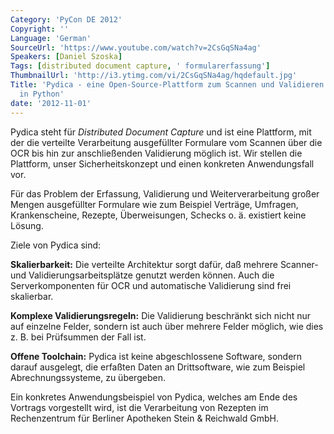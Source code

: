 ```yaml
---
Category: 'PyCon DE 2012'
Copyright: ''
Language: 'German'
SourceUrl: 'https://www.youtube.com/watch?v=2CsGqSNa4ag'
Speakers: [Daniel Szoska]
Tags: [distributed document capture, ' formularerfassung']
ThumbnailUrl: 'http://i3.ytimg.com/vi/2CsGqSNa4ag/hqdefault.jpg'
Title: 'Pydica - eine Open-Source-Plattform zum Scannen und Validieren von Formularen
  in Python'
date: '2012-11-01'
---
```

Pydica steht für *Distributed Document Capture* und ist eine Plattform, mit
der die verteilte Verarbeitung ausgefüllter Formulare vom Scannen über die OCR
bis hin zur anschließenden Validierung möglich ist. Wir stellen die Plattform,
unser Sicherheitskonzept und einen konkreten Anwendungsfall vor.

Für das Problem der Erfassung, Validierung und Weiterverarbeitung großer
Mengen ausgefüllter Formulare wie zum Beispiel Verträge, Umfragen,
Krankenscheine, Rezepte, Überweisungen, Schecks o. ä. existiert keine Lösung.

Ziele von Pydica sind:

__Skalierbarkeit:__ Die verteilte Architektur sorgt dafür, daß mehrere
Scanner- und Validierungsarbeitsplätze genutzt werden können. Auch die
Serverkomponenten für OCR und automatische Validierung sind frei skalierbar.

__Komplexe Validierungsregeln:__ Die Validierung beschränkt sich nicht nur auf
einzelne Felder, sondern ist auch über mehrere Felder möglich, wie dies z. B.
bei Prüfsummen der Fall ist.

__Offene Toolchain:__ Pydica ist keine abgeschlossene Software, sondern darauf
ausgelegt, die erfaßten Daten an Drittsoftware, wie zum Beispiel
Abrechnungssysteme, zu übergeben.

Ein konkretes Anwendungsbeispiel von Pydica, welches am Ende des Vortrags
vorgestellt wird, ist die Verarbeitung von Rezepten im Rechenzentrum für
Berliner Apotheken Stein & Reichwald GmbH.
